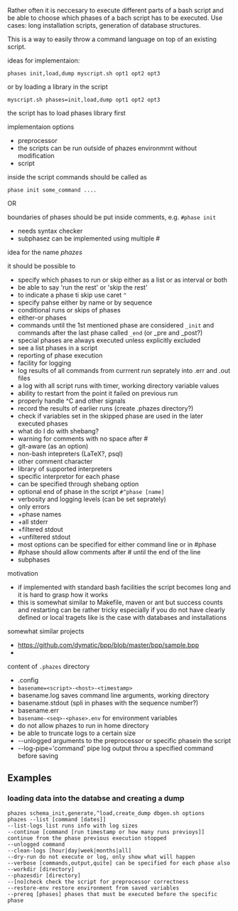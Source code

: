 Rather often it is neccesary to execute different parts of a bash script and be able to choose which phases of a bach script has to be executed.  Use cases: long installation scripts, generation of database structures.

This is a way to easily throw a command language on top of an existing script.

ideas for implementaion:

```phases init,load,dump myscript.sh opt1 opt2 opt3```

or by loading a library in the script

```myscript.sh phases=init,load,dump opt1 opt2 opt3```

the script has to load phases library first

implementaion options
 * preprocessor
  * the scripts can be run outside of phazes environmrnt without modification
 * script

inside the script commands should be called as

```phase init some_command ....```

OR

boundaries of phases should be put inside comments, e.g. ```#phase init``` 
 * needs syntax checker
 * subphasez can be implemented using multiple #

idea for the name *phazes*

it should be possible to
 * specify which phases to run or skip either as a list or as interval or both
 * be able to say 'run the rest' or 'skip the rest'
 * to indicate a phase ti skip use caret ```^```
 * specify pahse either by name or by sequence
 * conditional runs or skips of phases
 * either-or phases
 * commands until the 1st mentioned phase are considered ```_init``` and commands after the last phase called ```_end``` (or _pre and _post?)
  * special phases are always executed unless explicitly excluded
 * see a list phases in a script
 * reporting of phase execution
 * facility for logging
  * log results of all commands from currrent run seprately into .err and .out files
  * a log with all script runs with timer, working directory variable values
 * ability to restart from the point it failed on previous run
 * properly handle ^C and other signals
 * record the results of earlier runs (create .phazes directory?)
 * check if variables set in the skipped phase are used in the later executed phases
 * what do I do with shebang?
 * warning for comments with no space after #
 * git-aware (as an option)
 * non-bash intepreters (LaTeX?, psql)
  * other comment character
  * library of supported interpreters
  * specific interpretor for each phase
   * can be specified through shebang option 
 * optional end of phase in the script ```#^phase [name]```
 * verbosity and logging levels (can be set seprately)
  * only errors
  * +phase names
  * +all stderr
  * +filtered stdout
  * +unfiltered stdout
 * most options can be specified for either command line or in #phase
 * #phase should allow comments after # until the end of the line
 * subphases

motivation
 * if implemented with standard bash facilities the script becomes long and it is hard to grasp how it works
 * this is somewhat similar to Makefile, maven or ant but success counts and restarting can be rather tricky especially if you do not have clearly defined or local tragets like is the case with databases and installations
 
somewhat similar projects
 * https://github.com/dymatic/bpp/blob/master/bpp/sample.bpp
 * 

content of ```.phazes``` directory
 * .config
 * ```basename=<script>-<host>-<timestamp>```
 * basename.log saves command line arguments, working directory
 * basename.stdout (spli in phases with the sequence number?)
 * basename.err
 * ```basename-<seq>-<phase>.env``` for environment variables
 * do not allow phazes to run in home directory
 * be able to truncate logs to a certain size
 * --unlogged arguments to the preprocessor or specific phasein the script
 * --log-pipe='command' pipe log output throu a specified command before saving

## Examples
### loading data into the databse and creating a dump

```
phazes schema_init,generate,^load,create_dump dbgen.sh options
phazes --list [command [dates]]
--list-logs list runs info with log sizes
--continue [command [run timestamp or how many runs previoys]] continue from the phase previous execution stopped
--unlogged command
--clean-logs [hour|day|week|months|all]
--dry-run do not execute or log, only show what will happen
--verbose [commands,output,quite] can be specified for each phase also
--workdir [directory]
--phazesdir [directory]
--[no]check check the script for preprocessor correctness
--restore-env restore environment from saved variables
--prereq [phases] phases that must be executed before the specific phase
```
